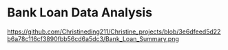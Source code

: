 # Bank Loan Data Analysis
https://github.com/Christineding211/Christine_projects/blob/3e6dfeed5d22b6a78c116cf3890fbb56cd6a5dc3/Bank_Loan_Summary.png
